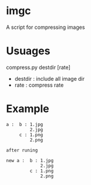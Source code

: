 # imgc
A script for compressing images

# Usuages
compress.py destdir [rate]

* destdir : include all image dir
* rate    : compress rate

# Example

```
a :  b : 1.jpg 
         2.jpg  
     c : 1.png 
         2.png 

after runing 

new a :  b : 1.jpg
             2.jpg
         c : 1.png
             2.png
```

